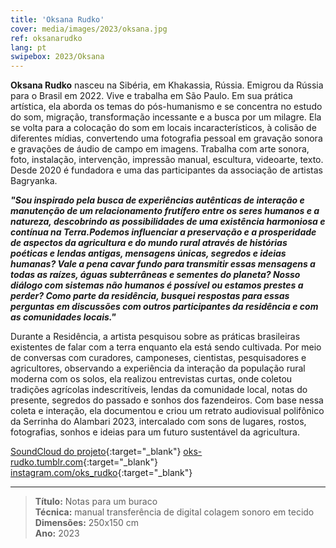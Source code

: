 ```yaml
---
title: 'Oksana Rudko'
cover: media/images/2023/oksana.jpg
ref: oksanarudko
lang: pt
swipebox: 2023/Oksana
---
```


**Oksana Rudko** nasceu na Sibéria, em Khakassia, Rússia. Emigrou da Rússia para o Brasil em 2022. Vive e trabalha em São Paulo. Em sua prática artística, ela aborda os temas do pós-humanismo e se concentra no estudo do som, migração, transformação incessante e a busca por um milagre. Ela se volta para a colocação do som em locais incaracterísticos, à colisão de diferentes mídias, convertendo uma fotografia pessoal em gravação sonora e gravações de áudio de campo em imagens. Trabalha com arte sonora, foto, instalação, intervenção, impressão manual, escultura, videoarte, texto. Desde 2020 é fundadora e uma das participantes da associação de artistas Bagryanka.


**_"Sou inspirado pela busca de experiências autênticas de interação e manutenção de um relacionamento frutífero entre os seres humanos e a natureza, descobrindo as possibilidades de uma existência harmoniosa e contínua na Terra.Podemos influenciar a preservação e a prosperidade de aspectos da agricultura e do mundo rural através de histórias poéticas e lendas antigas, mensagens únicas, segredos e ideias humanas? Vale a pena cavar fundo para transmitir essas mensagens a todas as raízes, águas subterrâneas e sementes do planeta? Nosso diálogo com sistemas não humanos é possível ou estamos prestes a perder? Como parte da residência, busquei respostas para essas perguntas em discussões com outros participantes da residência e com as comunidades locais."_**


Durante a Residência, a artista pesquisou sobre as práticas brasileiras existentes de falar com a terra enquanto ela está sendo cultivada. Por meio de conversas com curadores, camponeses, cientistas, pesquisadores e agricultores, observando a experiência da interação da população rural moderna com os solos, ela realizou entrevistas curtas, onde coletou tradições agrícolas indescritíveis, lendas da comunidade local, notas do presente, segredos do passado e sonhos dos fazendeiros. Com base nessa coleta e interação, ela documentou e criou um retrato audiovisual polifônico da Serrinha do Alambari 2023, intercalado com sons de lugares, rostos, fotografias, sonhos e ideias para um futuro sustentável da agricultura.


[SoundCloud do projeto](https://soundcloud.com/oks-rudko/notas-para-um-buraco){:target="_blank"} 
[oks-rudko.tumblr.com](https://oks-rudko.tumblr.com/){:target="_blank"}  
[instagram.com/oks_rudko](https://www.instagram.com/oks_rudko/){:target="_blank"}

---

> **Título:** Notas para um buraco  
> **Técnica:** manual transferência de digital colagem sonoro em tecido  
> **Dimensões:** 250x150 cm  
> **Ano:** 2023


